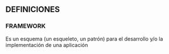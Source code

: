 ## DEFINICIONES ##


### FRAMEWORK ###

Es un esquema (un esqueleto, un patrón) para el desarrollo y/o la implementación de una aplicación



